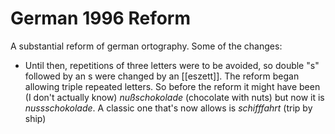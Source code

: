 # German 1996 Reform
A substantial reform of german ortography. Some of the changes:

* Until then, repetitions of three letters were to be avoided, so double "s" followed by an s were changed by an [[eszett]]. The reform began allowing triple repeated letters. So before the reform it might have been (I don't actually know) *nußschokolade* (chocolate with nuts) but now it is *nussschokolade*. A classic one that's now allows is *schifffahrt* (trip by ship)
